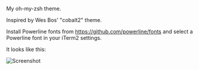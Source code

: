 My oh-my-zsh theme.

Inspired by Wes Bos' "cobalt2" theme.

Install Powerline fonts from https://github.com/powerline/fonts and select a Powerline font in your iTerm2 settings.

It looks like this:

![Screenshot](https://d1zjcuqflbd5k.cloudfront.net/files/acc_46868/14eu9?response-content-disposition=inline;%20filename=Screen%20Shot%20on%202015-12-03%20at%2009%3A13%3A31.png&Expires=1449155979&Signature=XgHGaWmWcy9g-6RDQlhg3o2Ekxn6sxY-2WqryePsbgTOKTJchniYKv4nNSmHZ17iQG0gCKh-Y1ZzfBviq3Zyiu~ol7q-vMOvrRtu7Z9pYo3pKBL4afdTKx9FQky~0u6gzKLlNQ9DowIOV23CK8hLg4ffrPn~8Ke8mWi86apcyDQ_&Key-Pair-Id=APKAJTEIOJM3LSMN33SA)
